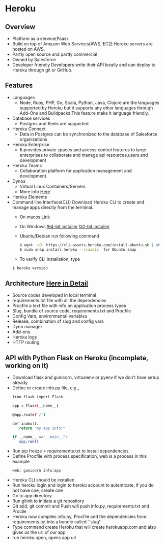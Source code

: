 # Heroku

## Overview

 * Platform as a service(Paas)
 * Build on top of Amazon Web Services(AWS, EC2)
   Heroku servers are hosted on AWS. 
 * Partly open source and partly commercial
 * Owned by Salesforce 
 * Developer friendly 
   Developers write their API locally and can deploy to Heroku through git or GitHub. 

## Features

 * Languages 
   - Node, Ruby, PHP, Go, Scala, Python, Java, Clojure are the languages supported by Heroku 
    but it supports any other languages through Add-Ons and Buildpacks.This feature make it language friendly.
 * Database services
   - Postgres and Redis are supported
 * Heroku Connect
   - Data in Postgres can be synchronized to the database of Salesforce organizations
 * Heroku Enterprise
   - It provides private spaces and access control features to large enterprises to collaborate and manage api resources,users and      development
 * Heroku Teams
   - Collaboration platform for application management and development.
 * Dynos
   - Virtual Linux Containers/Servers
   - More info [Here](https://github.com/cloudmesh-community/hid-sp18-415/blob/master/paper/content.tex/)
 * Heroku Elements
 * Command line Interface(CLI)
   Download Heroku CLI to create and manage apps directly from the terminal.
   - On macos [Link](https://cli-assets.heroku.com/heroku-cli/channels/stable/heroku-cli.pkg)
   - On Windows 
      [!64-bit installer](https://cli-assets.heroku.com/heroku-cli/channels/stable/heroku-cli-x64.exe/) 
      [!32-bit installer](https://cli-assets.heroku.com/heroku-cli/channels/stable/heroku-cli-x86.exe/)
      
   - Ubuntu/Debian run following command
     ```sh
     $ wget -qO- https://cli-assets.heroku.com/install-ubuntu.sh | sh 
     $ sudo snap install heroku --classic  for Ubuntu snap
     
     ```
   - To verify CLI installation, type
   ```sh
   $ heroku version
   ```

## Architecture [Here in Detail](https://github.com/cloudmesh-community/hid-sp18-415/blob/master/paper/content.tex/)
 
 * Source codes developed in local terminal 
 * requirements.txt file with all the dependencies
 * Procfile a text file with info on application process types
 * Slug, bundle of source code, requirements.txt and Procfile 
 * Config Vars, environmental variables
 * Release, combination of slug and config vars
 * Dyno manager
 * Add-ons
 * Heroku logs
 * HTTP routing 

## API with Python Flask on Heroku (incomplete, working on it)

 * Download flask and gunicorn, virtualenv or pyenv if we don't have setup already 
 * Define or create info.py file, e.g., 
      ```sh
      from flask import Flask

      app = Flask(__name__)

      @app.route('/')

      def index():
         return "my app info!"

      if __name__ =="__main__":
         app.run()
     ```
 * Run pip freeze > requirements.txt to install dependencies
 * Define Procfile with process specification, web is a process in this example
     ```sh
     web: gunicorn info:app
     ```
 * Heroku CLI should be installed
 * Run heroku login and login to heroku account to autenticate, if you do not have one, create one
 * Go to app directory
 * Run gitinit to initiate a git repository
 * Git add, git commit and Push will push info.py, requirements.txt and Procile
 * Heroku now compiles info.py, Procfile and the dependencies from requirements.txt into a bundle called ``slug''
 * Type command create Heroku that will create herokuapp.com and also gives us the url of our app
 * run heroku open, opens app url

 


